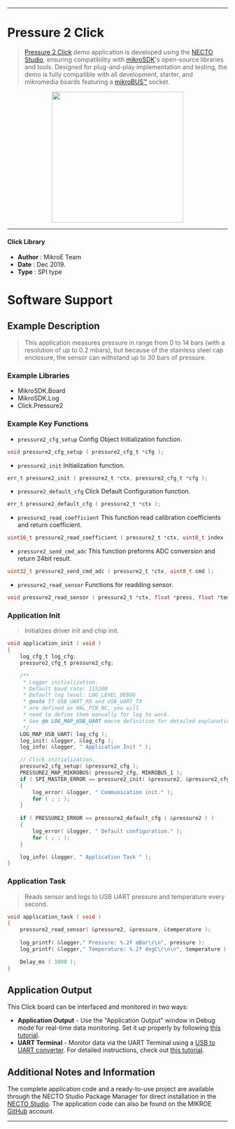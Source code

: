 
---
# Pressure 2 Click

> [Pressure 2 Click](https://www.mikroe.com/?pid_product=MIKROE-1880) demo application is developed using
the [NECTO Studio](https://www.mikroe.com/necto), ensuring compatibility with [mikroSDK](https://www.mikroe.com/mikrosdk)'s
open-source libraries and tools. Designed for plug-and-play implementation and testing, the demo is fully compatible with
all development, starter, and mikromedia boards featuring a [mikroBUS&trade;](https://www.mikroe.com/mikrobus) socket.

<p align="center">
  <img src="https://www.mikroe.com/?pid_product=MIKROE-1880&image=1" height=300px>
</p>

---

#### Click Library

- **Author**        : MikroE Team
- **Date**          : Dec 2019.
- **Type**          : SPI type

# Software Support

## Example Description

> This application measures pressure in range from 0 to 14 bars (with a resolution of up to 0.2 mbars),
but because of the stainless steel cap enclosure, the sensor can withstand up to 30 bars of pressure.

### Example Libraries

- MikroSDK.Board
- MikroSDK.Log
- Click.Pressure2

### Example Key Functions

- `pressure2_cfg_setup` Config Object Initialization function.
```c
void pressure2_cfg_setup ( pressure2_cfg_t *cfg ); 
```

- `pressure2_init` Initialization function.
```c
err_t pressure2_init ( pressure2_t *ctx, pressure2_cfg_t *cfg );
```

- `pressure2_default_cfg` Click Default Configuration function.
```c
err_t pressure2_default_cfg ( pressure2_t *ctx );
```

- `pressure2_read_coefficient` This function read calibration coefficients and return coefficient.
```c
uint16_t pressure2_read_coefficient ( pressure2_t *ctx, uint8_t index );
```

- `pressure2_send_cmd_adc` This function preforms ADC conversion and return 24bit result.
```c
uint32_t pressure2_send_cmd_adc ( pressure2_t *ctx, uint8_t cmd );
```

- `pressure2_read_sensor` Functions for readding sensor.
```c
void pressure2_read_sensor ( pressure2_t *ctx, float *press, float *temp );
```

### Application Init

> Initializes driver init and chip init.

```c
void application_init ( void )
{
    log_cfg_t log_cfg;
    pressure2_cfg_t pressure2_cfg;

    /** 
     * Logger initialization.
     * Default baud rate: 115200
     * Default log level: LOG_LEVEL_DEBUG
     * @note If USB_UART_RX and USB_UART_TX 
     * are defined as HAL_PIN_NC, you will 
     * need to define them manually for log to work. 
     * See @b LOG_MAP_USB_UART macro definition for detailed explanation.
     */
    LOG_MAP_USB_UART( log_cfg );
    log_init( &logger, &log_cfg );
    log_info( &logger, " Application Init " );

    // Click initialization.
    pressure2_cfg_setup( &pressure2_cfg );
    PRESSURE2_MAP_MIKROBUS( pressure2_cfg, MIKROBUS_1 );
    if ( SPI_MASTER_ERROR == pressure2_init( &pressure2, &pressure2_cfg ) )
    {
        log_error( &logger, " Communication init." );
        for ( ; ; );
    }
    
    if ( PRESSURE2_ERROR == pressure2_default_cfg ( &pressure2 ) )
    {
        log_error( &logger, " Default configuration." );
        for ( ; ; );
    }

    log_info( &logger, " Application Task " );
}
```

### Application Task

> Reads sensor and logs to USB UART pressure and temperature every second. 

```c
void application_task ( void )
{
    pressure2_read_sensor( &pressure2, &pressure, &temperature );
    
    log_printf( &logger," Pressure: %.2f mBar\r\n", pressure );
    log_printf( &logger," Temperature: %.2f degC\r\n\n", temperature );

    Delay_ms ( 1000 );
}
```

## Application Output

This Click board can be interfaced and monitored in two ways:
- **Application Output** - Use the "Application Output" window in Debug mode for real-time data monitoring.
Set it up properly by following [this tutorial](https://www.youtube.com/watch?v=ta5yyk1Woy4).
- **UART Terminal** - Monitor data via the UART Terminal using
a [USB to UART converter](https://www.mikroe.com/click/interface/usb?interface*=uart,uart). For detailed instructions,
check out [this tutorial](https://help.mikroe.com/necto/v2/Getting%20Started/Tools/UARTTerminalTool).

## Additional Notes and Information

The complete application code and a ready-to-use project are available through the NECTO Studio Package Manager for 
direct installation in the [NECTO Studio](https://www.mikroe.com/necto). The application code can also be found on
the MIKROE [GitHub](https://github.com/MikroElektronika/mikrosdk_click_v2) account.

---
